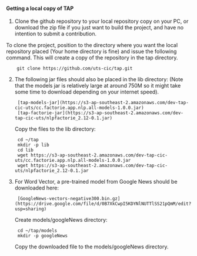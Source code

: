 #### Getting a local copy of TAP

1. Clone the github repository to your local repository copy on your PC, or
download the zip file if you just want to build the project, and have no intention
to submit a contribution.

To clone the project, position to the directory where you want the local repository placed
(Your home directory is fine) and issue the following command.
This will create a copy of the repository in the tap directory.

        git clone https://github.com/uts-cic/tap.git

2. The following jar files should also be placed in the lib directory:
   (Note that the models jar is relatively large at around 750M so it might take
   some time to download depending on your internet speed).


        [tap-models-jar](https://s3-ap-southeast-2.amazonaws.com/dev-tap-cic-uts/cc.factorie.app.nlp.all-models-1.0.0.jar)
        [tap-factorie-jar](https://s3-ap-southeast-2.amazonaws.com/dev-tap-cic-uts/nlpfactorie_2.12-0.1.jar)

    Copy the files to the lib directory:

        cd ~/tap
        mkdir -p lib
        cd lib
        wget https://s3-ap-southeast-2.amazonaws.com/dev-tap-cic-uts/cc.factorie.app.nlp.all-models-1.0.0.jar
        wget https://s3-ap-southeast-2.amazonaws.com/dev-tap-cic-uts/nlpfactorie_2.12-0.1.jar

3. For Word Vector, a pre-trained model from Google News should be downloaded here: 

        [GoogleNews-vectors-negative300.bin.gz](https://drive.google.com/file/d/0B7XkCwpI5KDYNlNUTTlSS21pQmM/edit?usp=sharing)

    Create models/googleNews directory:

        cd ~/tap/models
        mkdir -p googleNews

    Copy the downloaded file to the models/googleNews directory.
